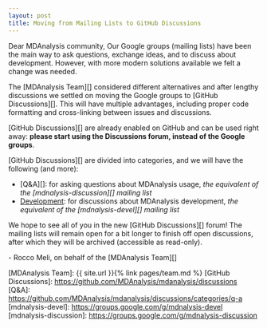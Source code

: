 ```yaml
---
layout: post
title: Moving from Mailing Lists to GitHub Discussions
---
```


Dear MDAnalysis community,
Our Google groups (mailing lists) have been the main way to ask questions, exchange ideas, and to discuss about development. 
However, with more modern solutions available we felt a change was needed.

The [MDAnalysis Team][] considered different alternatives and after lengthy discussions we settled on moving the Google groups to [GitHub Discussions][].
This will have multiple advantages, including proper code formatting and cross-linking between issues and discussions.

[GitHub Discussions][] are already enabled on GitHub and can be used right away: **please start using the Discussions forum, instead of the Google groups**.

[GitHub Discussions][] are divided into categories, and we will have the following (and more):

- [Q&A][]: for asking questions about MDAnalysis usage, _the equivalent of the [mdnalysis-discussion][] mailing list_
- [Development](https://github.com/MDAnalysis/mdanalysis/discussions/categories/developement): for discussions about MDAnalysis development, _the equivalent of the [mdnalysis-devel][] mailing list_

We hope to see all of you in the new [GitHub Discussions][] forum!
The mailing lists will remain open for a bit longer to finish off open discussions, after which they will be archived (accessible as read-only).

\- Rocco Meli, on behalf of the [MDAnalysis Team][]

[MDAnalysis Team]: {{ site.url }}{% link pages/team.md %}
[GitHub Discussions]: https://github.com/MDAnalysis/mdanalysis/discussions
[Q&A]: https://github.com/MDAnalysis/mdanalysis/discussions/categories/q-a
[mdnalysis-devel]: https://groups.google.com/g/mdnalysis-devel
[mdnalysis-discussion]: https://groups.google.com/g/mdnalysis-discussion
